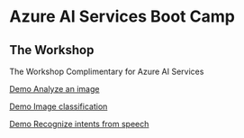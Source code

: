 # Azure AI Services Boot Camp

## The Workshop

The Workshop Complimentary for Azure AI Services



[Demo Analyze an image](https://docs.microsoft.com/en-us/azure/cognitive-services/Computer-vision/quickstarts-sdk/csharp-analyze-sdk)

[Demo Image classification](https://docs.microsoft.com/en-us/azure/cognitive-services/Custom-Vision-Service/csharp-tutorial)

[Demo Recognize intents from speech](https://docs.microsoft.com/en-us/azure/cognitive-services/speech-service/how-to-recognize-intents-from-speech-csharp)
